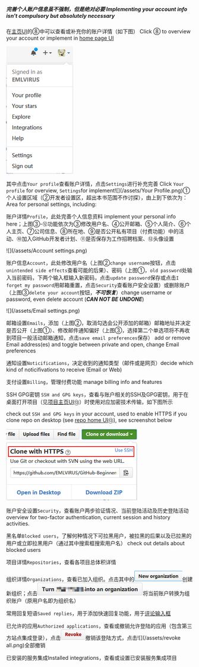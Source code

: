 ##### 完善个人账户信息虽不强制，但是绝对必要   Implementing your account info isn't compulsory but absolutely necessary

在[主页UI](/chapter1.md)的⑧中可以查看或补充你的账户详情（如下图）   Click ⑧ to overview your account or implement in [home page UI](/chapter1.md)

![](/assets/import.png)

其中点击`Your profile`查看账户详情，点击`Settings`进行补充完善   Click `Your profile` for overview, `Settings`for implement![](/assets/Your Profile.png)①个人设置区域（②开发者设置区，超出本书范围不作讨探），由上到下依次为：   Area for personal settings, including:

账户详情`Profile`，此处完善个人信息资料   implement your personal info here；上图③-⑫功能依次为③修改用户名、④公开邮箱、⑤个人简介、⑥个人主页、⑦公司信息、⑧所在地、⑨是否公开私有项目（付费功能）中的活动、⑩加入GitHub开发者计划、⑪是否保存为工作招聘档案、⑫头像设置

![](/assets/Account settings.png)

账户信息`Account`，此处修改用户名（上图②`change username`按钮，点击`unintended side effects`查看可能的后果）、密码（上图①，`old password`处输入当前密码，下两个输入框输入新密码，点击`update password`保存或点击`I forget my password`用邮箱重置，点击`Security`查看账户安全设置）或删除账户（上图③`delete your account`按钮，_**不可恢复**_）change username or password, even delete account \(_**CAN NOT BE UNDONE**_\)

![](/assets/Email settings.png)

邮箱设置`Emails`，添加（上图②，取消勾选会公开添加的邮箱）邮箱地址并决定是否公开（上图①）、修改邮件通知偏好（上图③，选择第二个单选项将不再收到项目一般活动邮箱通知，点击`save email preferences`保存）   add or remove Email address\(es\) and toggle between private and open, change Email preferences

通知设置`Noticifications`，决定收到的通知类型（邮件或是网页）decide which kind of noticifivations to receive \(Email or Web\)

支付设置`Billing`，管理付费功能 manage billing info and features

SSH GPG密钥 `SSH and GPG keys`，查看与账户相关的SSH及GPG密钥，用于在桌面打开项目（见[项目主页UI](/chapter1.md)⑬）时使用对应加密技术传输，如下图所示

check out `SSH and GPG keys` in your account, used to enable HTTPS if you clone repo on desktop \(see [repo home UI](/chapter1.md)⑬\), see screenshot below

![](/assets/加密.png)

账户安全设置`Security`，查看账户两步验证情况、当前登陆活动及历史登陆活动 overview for two-factor authentication, current session and history activities.

黑名单`Blocked users`，了解何种情况下可拉黑用户，被拉黑的后果以及已拉黑的用户或立即拉黑用户（通过其中搜索框搜索用户名）   check out details about blocked users

项目详情`Repositories`，查看各项目总体积详情

组织详情`Organizations`，查看已加入组织。点击其中的![](/assets/import4.png)创建新组织；点击![](/assets/import5.png)将当前账户转换为组织账户（原用户名即为组织名）

常用回复短语`Saved replies`，用于添加快速回复功能，用于[评论输入框](/comment.md)

已允许的应用`Authorized applications`，查看或撤销允许登陆的应用（包含第三方站点集成登录），点击![](/assets/revoke.png)撤销该登陆方式，点击![](/assets/revoke all.png)全部撤销

已安装的服务集成Installed integrations，查看或设置已安装服务集成项目

